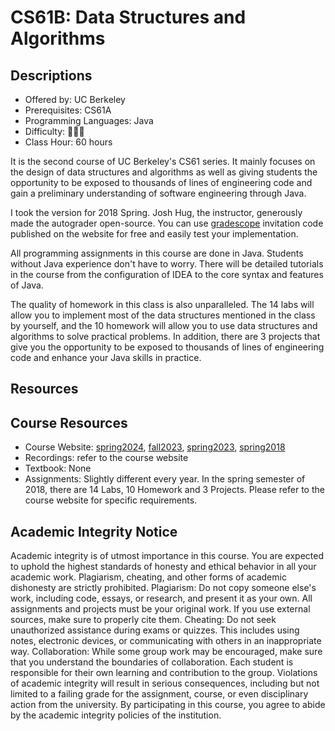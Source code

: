 # CS61B: Data Structures and Algorithms

## Descriptions

- Offered by: UC Berkeley
- Prerequisites: CS61A
- Programming Languages: Java
- Difficulty: 🌟🌟🌟
- Class Hour: 60 hours

It is the second course of UC Berkeley's CS61 series. It mainly focuses on the design of data structures and algorithms as well as giving students the opportunity to be exposed to thousands of lines of engineering code and gain a preliminary understanding of software engineering through Java.

I took the version for 2018 Spring. Josh Hug, the instructor, generously made the autograder open-source. You can use [gradescope](https://gradescope.com/) invitation code published on the website for free and easily test your implementation.

All programming assignments in this course are done in Java. Students without Java experience don't have to worry. There will be detailed tutorials in the course from the configuration of IDEA to the core syntax and features of Java.

The quality of homework in this class is also unparalleled. The 14 labs will allow you to implement most of the data structures mentioned in the class by yourself, and the 10 homework will allow you to use data structures and algorithms to solve practical problems.
In addition, there are 3 projects that give you the opportunity to be exposed to thousands of lines of engineering code and enhance your Java skills in practice.

## Resources
## Course Resources

- Course Website: [spring2024](https://sp24.datastructur.es/), [fall2023](https://fa23.datastructur.es/), [spring2023](https://sp23.datastructur.es/), [spring2018](https://sp18.datastructur.es/)
- Recordings: refer to the course website
- Textbook: None
- Assignments: Slightly different every year. In the spring semester of 2018, there are 14 Labs, 10 Homework and 3 Projects. Please refer to the course website for specific requirements.

## Academic Integrity Notice
Academic integrity is of utmost importance in this course. You are expected to uphold the highest standards of honesty and ethical behavior in all your academic work. Plagiarism, cheating, and other forms of academic dishonesty are strictly prohibited.
Plagiarism: Do not copy someone else's work, including code, essays, or research, and present it as your own. All assignments and projects must be your original work. If you use external sources, make sure to properly cite them.
Cheating: Do not seek unauthorized assistance during exams or quizzes. This includes using notes, electronic devices, or communicating with others in an inappropriate way.
Collaboration: While some group work may be encouraged, make sure that you understand the boundaries of collaboration. Each student is responsible for their own learning and contribution to the group.
Violations of academic integrity will result in serious consequences, including but not limited to a failing grade for the assignment, course, or even disciplinary action from the university. By participating in this course, you agree to abide by the academic integrity policies of the institution.
